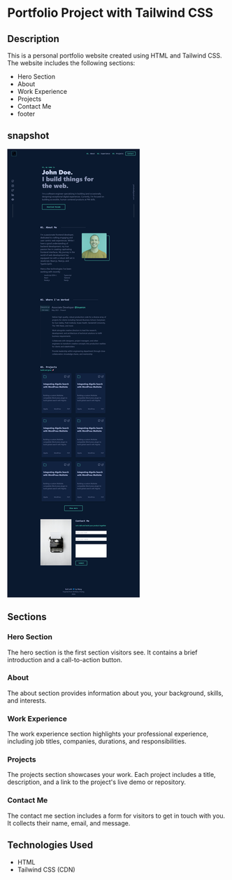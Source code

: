 # Portfolio Project with Tailwind CSS

## Description
This is a personal portfolio website created using HTML and Tailwind CSS. The website includes the following sections:
- Hero Section
- About
- Work Experience
- Projects
- Contact Me
- footer

## snapshot 
!["snapshot"](./assets/snap.png)

## Sections

### Hero Section
The hero section is the first section visitors see. It contains a brief introduction and a call-to-action button.

### About
The about section provides information about you, your background, skills, and interests.

### Work Experience
The work experience section highlights your professional experience, including job titles, companies, durations, and responsibilities.

### Projects
The projects section showcases your work. Each project includes a title, description, and a link to the project's live demo or repository.

### Contact Me
The contact me section includes a form for visitors to get in touch with you. It collects their name, email, and message.

## Technologies Used
- HTML
- Tailwind CSS (CDN)
